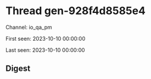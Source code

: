 # Thread gen-928f4d8585e4
Channel: io_qa_pm

First seen: 2023-10-10 00:00:00

Last seen: 2023-10-10 00:00:00

## Digest


